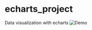 # echarts_project
Data visualization with echarts
![Demo](https://github.com/brightfeather/echarts_project/demo.png)
